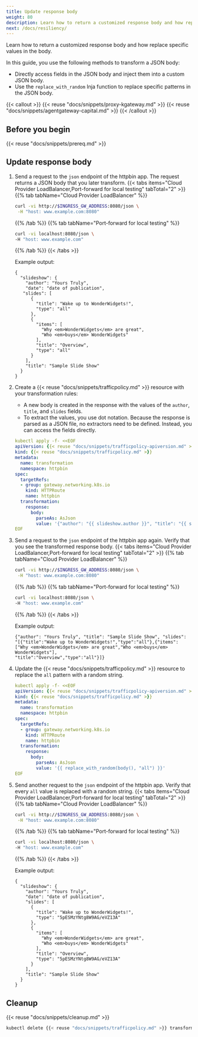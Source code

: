 ```yaml
---
title: Update response body
weight: 80
description: Learn how to return a customized response body and how replace specific values in the body.
next: /docs/resiliency/
---
```


Learn how to return a customized response body and how replace specific values in the body.

In this guide, you use the following methods to transform a JSON body:

* Directly access fields in the JSON body and inject them into a custom JSON body.
* Use the `replace_with_random` Inja function to replace specific patterns in the JSON body.

{{< callout >}}
{{< reuse "docs/snippets/proxy-kgateway.md" >}} {{< reuse "docs/snippets/agentgateway-capital.md" >}}
{{< /callout >}}

<!--TODO agentgateway transformations-->

## Before you begin

{{< reuse "docs/snippets/prereq.md" >}}

## Update response body

1. Send a request to the `json` endpoint of the httpbin app. The request returns a JSON body that you later transform.
   {{< tabs items="Cloud Provider LoadBalancer,Port-forward for local testing" tabTotal="2" >}}
   {{% tab tabName="Cloud Provider LoadBalancer" %}}
   ```sh
   curl -vi http://$INGRESS_GW_ADDRESS:8080/json \
    -H "host: www.example.com:8080" 
   ```
   {{% /tab %}}
   {{% tab tabName="Port-forward for local testing" %}}
   ```sh
   curl -vi localhost:8080/json \
   -H "host: www.example.com"
   ```
   {{% /tab %}}
   {{< /tabs >}}
   
   Example output:
   ```console
   {
     "slideshow": {
       "author": "Yours Truly",
       "date": "date of publication",
      "slides": [
         {
           "title": "Wake up to WonderWidgets!",
           "type": "all"
         },
         {
           "items": [
             "Why <em>WonderWidgets</em> are great",
             "Who <em>buys</em> WonderWidgets"
           ],
           "title": "Overview",
           "type": "all"
         }
       ],
       "title": "Sample Slide Show"
     }
   }
   ```

2. Create a {{< reuse "docs/snippets/trafficpolicy.md" >}} resource with your transformation rules: 
   * A new body is created in the response with the values of the `author`, `title`, and `slides` fields.
   * To extract the values, you use dot notation. Because the response is parsed as a JSON file, no extractors need to be defined. Instead, you can access the fields directly.   

   ```yaml
   kubectl apply -f- <<EOF
   apiVersion: {{< reuse "docs/snippets/trafficpolicy-apiversion.md" >}}
   kind: {{< reuse "docs/snippets/trafficpolicy.md" >}}
   metadata:
     name: transformation
     namespace: httpbin
   spec:
     targetRefs:
     - group: gateway.networking.k8s.io
       kind: HTTPRoute
       name: httpbin
     transformation:
       response:
         body: 
           parseAs: AsJson
           value: '{"author": "{{ slideshow.author }}", "title": "{{ slideshow.title }}", "slides": "{{ slideshow.slides }}}'
   EOF
   ```
   
3. Send a request to the `json` endpoint of the httpbin app again. Verify that you see the transformed response body.
   {{< tabs items="Cloud Provider LoadBalancer,Port-forward for local testing" tabTotal="2" >}}
   {{% tab tabName="Cloud Provider LoadBalancer" %}}
   ```sh
   curl -vi http://$INGRESS_GW_ADDRESS:8080/json \
    -H "host: www.example.com:8080" 
   ```
   {{% /tab %}}
   {{% tab tabName="Port-forward for local testing" %}}
   ```sh
   curl -vi localhost:8080/json \
   -H "host: www.example.com"
   ```
   {{% /tab %}}
   {{< /tabs >}}
   
   Example output:
   ```console
   {"author": "Yours Truly", "title": "Sample Slide Show", "slides":
   "[{"title":"Wake up to WonderWidgets!","type":"all"},{"items":
   ["Why <em>WonderWidgets</em> are great","Who <em>buys</em> WonderWidgets"],
   "title":"Overview","type":"all"}]}
   ```

4. Update the {{< reuse "docs/snippets/trafficpolicy.md" >}} resource to replace the `all` pattern with a random string.

   ```yaml
   kubectl apply -f- <<EOF
   apiVersion: {{< reuse "docs/snippets/trafficpolicy-apiversion.md" >}}
   kind: {{< reuse "docs/snippets/trafficpolicy.md" >}}
   metadata:
     name: transformation
     namespace: httpbin
   spec:
     targetRefs:
     - group: gateway.networking.k8s.io
       kind: HTTPRoute
       name: httpbin
     transformation:
       response:
         body: 
           parseAs: AsJson
           value: '{{ replace_with_random(body(), "all") }}'
   EOF
   ```

5. Send another request to the `json` endpoint of the httpbin app. Verify that every `all` value is replaced with a random string.
   {{< tabs items="Cloud Provider LoadBalancer,Port-forward for local testing" tabTotal="2" >}}
   {{% tab tabName="Cloud Provider LoadBalancer" %}}
   ```sh
   curl -vi http://$INGRESS_GW_ADDRESS:8080/json \
    -H "host: www.example.com:8080" 
   ```
   {{% /tab %}}
   {{% tab tabName="Port-forward for local testing" %}}
   ```sh
   curl -vi localhost:8080/json \
   -H "host: www.example.com"
   ```
   {{% /tab %}}
   {{< /tabs >}}
   
   Example output: 
   ```console {hl_lines=[8,16]}
   {
     "slideshow": {
       "author": "Yours Truly",
       "date": "date of publication",
       "slides": [
         {
           "title": "Wake up to WonderWidgets!",
           "type": "5pESMzYNtg8W9AG/eVZ13A"
         },
         {
           "items": [
             "Why <em>WonderWidgets</em> are great",
             "Who <em>buys</em> WonderWidgets"
           ],
           "title": "Overview",
           "type": "5pESMzYNtg8W9AG/eVZ13A"
         }
       ],
       "title": "Sample Slide Show"
     }
   }
   ```

## Cleanup

{{< reuse "docs/snippets/cleanup.md" >}}

```sh
kubectl delete {{< reuse "docs/snippets/trafficpolicy.md" >}} transformation -n httpbin
```
